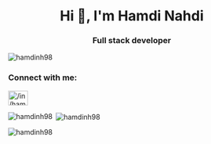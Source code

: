 <h1 align="center">Hi 👋, I'm Hamdi Nahdi</h1>
<h3 align="center">Full stack developer</h3>

<p align="left"> <img src="https://komarev.com/ghpvc/?username=hamdinh98&label=Profile%20views&color=0e75b6&style=flat" alt="hamdinh98" /> </p>


<h3 align="left">Connect with me:</h3>
<p align="left">
<a href="https://linkedin.com/in//in/hamdi-nahdi98/" target="blank"><img align="center" src="https://raw.githubusercontent.com/rahuldkjain/github-profile-readme-generator/master/src/images/icons/Social/linked-in-alt.svg" alt="/in/hamdi-nahdi98/" height="30" width="40" /></a>
</p>


<p><img align="left" src="https://github-readme-stats.vercel.app/api/top-langs?username=hamdinh98&show_icons=true&locale=en&layout=compact" alt="hamdinh98" /></p>

<p>&nbsp;<img align="center" src="https://github-readme-stats.vercel.app/api?username=hamdinh98&show_icons=true&locale=en" alt="hamdinh98" /></p>

<p><img align="center" src="https://github-readme-streak-stats.herokuapp.com/?user=hamdinh98&" alt="hamdinh98" /></p>
